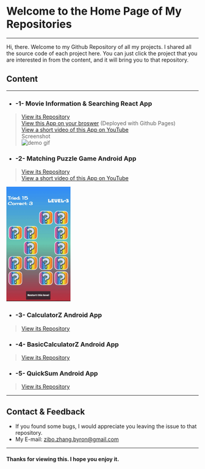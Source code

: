# Welcome to the Home Page of My Repositories
***
Hi, there. Welcome to my Github Repository of all my projects. I shared all the source code of each project here. You can just click the project that you are interested in from the content, and it will bring you to that repository.
## Content
***

* ### -1- Movie Information & Searching React App

> [View its Repository](https://github.com/ZhangZiboMono/ReactApp-MovieZorro)<br>
> [View this App on your broswer](https://zhangzibomono.github.io/ReactApp-MovieZorro/) (Deployed with Github Pages)<br>
> [View a short video of this App on YouTube](https://youtu.be/7TVT-4weS3A)<br>
> Screenshot<br>
> <img src="https://github.com/ZhangZiboMono/ReactApp-MovieZorro/blob/master/readme-gif.gif" width="500px" alt="demo gif">

* ### -2- Matching Puzzle Game Android App
> [View its Repository](https://github.com/ZhangZiboMono/AndroidApp-MatchingPuzzleGame)<br>
  [View a short video of this App on YouTube](https://youtu.be/s4bnUfAoRMo)

<img src="https://github.com/ZhangZiboMono/AndroidApp-MatchingPuzzleGame/blob/master/readme-gif.gif" height="300px" alt="demo gif">

* ### -3- CalculatorZ Android App
> [View its Repository](https://github.com/ZhangZiboMono/AndroidApp-CalculatorZ)<br>

* ### -4- BasicCalculatorZ Android App
> [View its Repository](https://github.com/ZhangZiboMono/AndroidApp-BasicCalculatorZ)<br>

* ### -5- QuickSum Android App
> [View its Repository](https://github.com/ZhangZiboMono/AndroidApp-QucikSum)<br>

***
## Contact & Feedback

* If you found some bugs, I would appreciate you leaving the issue to that repository.
* My E-mail: zibo.zhang.byron@gmail.com

***
#### Thanks for viewing this. I hope you enjoy it.
